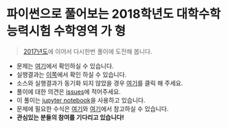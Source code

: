 # 파이썬으로 풀어보는 2018학년도 대학수학능력시험 수학영역 가 형
> [2017년도](https://github.com/serithemage/2017_CSAT_Mathematics_Type_GA)에 이어서 다시한번 풀이에 도전해 봅니다.

- 문제는 [여기](http://cdnvod.yonhapnews.co.kr/yonhapnewsvod/public/20171123/2/2018_2.pdf)에서 확인하실 수 있습니다.
- 실행결과는 [이쪽](http://mybinder.org/repo/serithemage/2018_csat_mathematics_type_ga)에서 확인 하실 수 있습니다.
- 소스와 실행결과가 동기화 되지 않았을 경우 [여기](http://mybinder.org/status/serithemage/2018_csat_mathematics_type_ga)를 클릭 해 주세요.
- 풀이에 대한 의견은 [issues](https://github.com/serithemage/2018_CSAT_Mathematics_Type_GA/issues)에 적어주세요.
- 이 풀이는 [jupyter notebook](http://jupyter.org/)을 사용하고 있습니다.
- 문제에 필요한 수식은 [여기](http://meta.math.stackexchange.com/questions/5020/mathjax-basic-tutorial-and-quick-reference)와 [여기](http://csrgxtu.github.io/2015/03/20/Writing-Mathematic-Fomulars-in-Markdown/)에서 참고하실 수 있습니다.
- **관심있는 분들의 참여를 기다리고 있습니다!**
